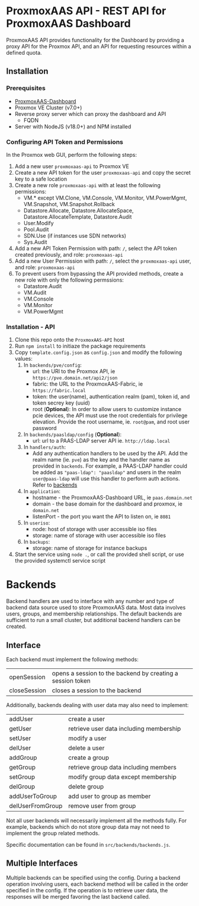 # ProxmoxAAS API - REST API for ProxmoxAAS Dashboard
ProxmoxAAS API provides functionality for the Dashboard by providing a proxy API for the Proxmox API, and an API for requesting resources within a defined quota.

## Installation

### Prerequisites
- [ProxmoxAAS-Dashboard](https://git.tronnet.net/tronnet/ProxmoxAAS-Dashboard)
- Proxmox VE Cluster (v7.0+)
- Reverse proxy server which can proxy the dashboard and API
	- FQDN
- Server with NodeJS (v18.0+) and NPM installed

### Configuring API Token and Permissions
In the Proxmox web GUI, perform the following steps:
1. Add a new user `proxmoxaas-api` to Proxmox VE
2. Create a new API token for the user `proxmoxaas-api` and copy the secret key to a safe location
3. Create a new role `proxmoxaas-api` with at least the following permissions: 
    - VM.* except VM.Clone, VM.Console, VM.Monitor, VM.PowerMgmt, VM.Snapshot, VM.Snapshot.Rollback
    - Datastore.Allocate, Datastore.AllocateSpace, Datastore.AllocateTemplate, Datastore.Audit
    - User.Modify
	- Pool.Audit
	- SDN.Use (if instances use SDN networks)
	- Sys.Audit
4. Add a new API Token Permission with path: `/`, select the API token created previously, and role: `proxmoxaas-api`
5. Add a new User Permission with  path: `/`, select the `proxmoxaas-api` user, and role: `proxmoxaas-api`
6. To prevent users from bypassing the API provided methods, create a new role with only the following permssions:
	- Datastore.Audit
	- VM.Audit
	- VM.Console
	- VM.Monitor
	- VM.PowerMgmt

### Installation - API
1. Clone this repo onto the `ProxmoxAAS-API` host
2. Run `npm install` to initiaze the package requirements
3. Copy `template.config.json` as `config.json` and modify the following values:
	1. In `backends/pve/config`:
		- url: the URI to the Proxmox API, ie `https://pve.domain.net/api2/json`
		- fabric: the URL to the ProxmoxAAS-Fabric, ie `https://fabric.local`
		- token: the user(name), authentication realm (pam), token id, and token secrey key (uuid)
		- root (**Optional**): In order to allow users to customize instance pcie devices, the API must use the root credentials for privilege elevation. Provide the root username, ie. `root@pam`, and root user password
	2. In `backends/paasldap/config` (**Optional**):
		- url: url to a PAAS-LDAP server API ie. `http://ldap.local`
	3. In `handlers/auth`:
		- Add any authentication handlers to be used by the API. Add the realm name (ie. `pve`) as the key and the handler name as provided in `backends`. For example, a PAAS-LDAP handler could be added as `"paas-ldap": "paasldap"` and users in the realm `user@paas-ldap` will use this handler to perform auth actions. Refer to [backends](#Backends)
	4. In `application`:
		- hostname - the ProxmoxAAS-Dashboard URL, ie `paas.domain.net`
		- domain - the base domain for the dashboard and proxmox, ie `domain.net`
    	- listenPort - the port you want the API to listen on, ie `8081`
	5. In `useriso`:
		- node: host of storage with user accessible iso files
		- storage: name of storage with user accessible iso files
	6. In `backups`:
		- storage: name of storage for instance backups
4. Start the service using `node .`, or call the provided shell script, or use the provided systemctl service script

# Backends

Backend handlers are used to interface with any number and type of backend data source used to store ProxmoxAAS data. Most data involves users, groups, and membership relationships. The default backends are sufficient to run a small cluster, but additional backend handlers can be created. 

## Interface

Each backend must implement the following methods:

<table>
	<tr>
		<td>openSession</td>
		<td>opens a session to the backend by creating a session token</td>
	</tr>
	<tr>
		<td>closeSession</td>
		<td>closes a session to the backend</td>
	</tr>
</table>

Additionally, backends dealing with user data may also need to implement:

<table>
	<tr>
		<td>addUser</td>
		<td>create a user</td>
	</tr>
	<tr>
		<td>getUser</td>
		<td>retrieve user data including membership</td>
	</tr>
	<tr>
		<td>setUser</td>
		<td>modify a user</td>
	</tr>
	<tr>
		<td>delUser</td>
		<td>delete a user</td>
	</tr>
	<tr>
		<td>addGroup</td>
		<td>create a group</td>
	</tr>
	<tr>
		<td>getGroup</td>
		<td>retrieve group data including members</td>
	</tr>
	<tr>
		<td>setGroup</td>
		<td>modify group data except membership</td>
	</tr>
	<tr>
		<td>delGroup</td>
		<td>delete group</td>
	</tr>
	<tr>
		<td>addUserToGroup</td>
		<td>add user to group as member</td>
	</tr>
	<tr>
		<td>delUserFromGroup</td>
		<td>remove user from group</td>
	</tr>
</table>

Not all user backends will necessarily implement all the methods fully. For example, backends which do not store group data may not need to implement the group related methods.

Specific documentation can be found in `src/backends/backends.js`.

## Multiple Interfaces

Multiple backends can be specified using the config. During a backend operation involving users, each backend method will be called in the order specified in the config. If the operation is to retrieve user data, the responses will be merged favoring the last backend called. 